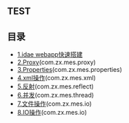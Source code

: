 ## TEST

## 目录
- [1.idae webapp快速搭建](测试搭建.md)
- [2.Proxy](动态代理测试.md)(com.zx.mes.proxy)
- [3.Properties](properties类的使用.md)(com.zx.mes.properties)
- [4.xml操作](xml操作.md)(com.zx.mes.xml)
- [5.反射](反射.md)(com.zx.mes.reflect)
- [6.并发](高并发.md)(com.zx.mes.thread)
- [7.文件操作](文件操作.md)(com.zx.mes.io)
- [8.IO操作](IO.md)(com.zx.mes.io)




